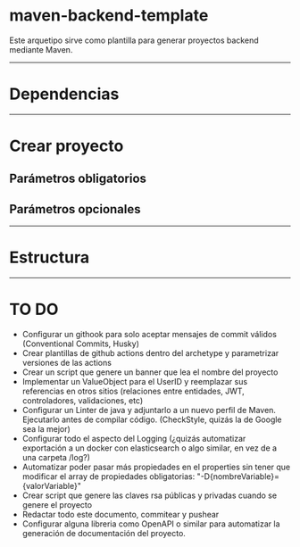 # maven-backend-template

Este arquetipo sirve como plantilla para generar proyectos backend mediante Maven.

---

# Dependencias

---

# Crear proyecto

## Parámetros obligatorios

## Parámetros opcionales

---

# Estructura

---

# TO DO

- Configurar un githook para solo aceptar mensajes de commit válidos (Conventional Commits, Husky)
- Crear plantillas de github actions dentro del archetype y parametrizar versiones de las actions
- Crear un script que genere un banner que lea el nombre del proyecto
- Implementar un ValueObject para el UserID y reemplazar sus referencias en otros sitios (relaciones
  entre entidades, JWT, controladores, validaciones, etc)
- Configurar un Linter de java y adjuntarlo a un nuevo perfil de Maven. Ejecutarlo antes de compilar
  código. (CheckStyle, quizás la de Google sea la mejor)
- Configurar todo el aspecto del Logging (¿quizás automatizar exportación a un docker con
  elasticsearch o algo similar, en vez de a una carpeta /log?)
- Automatizar poder pasar más propiedades en el properties sin tener que modificar el array de
  propiedades obligatorias: "-D{nombreVariable}={valorVariable}"
- Crear script que genere las claves rsa públicas y privadas cuando se genere el proyecto
- Redactar todo este documento, commitear y pushear
- Configurar alguna libreria como OpenAPI o similar para automatizar la generación de documentación
  del proyecto.